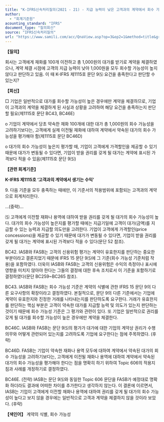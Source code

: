 ```yaml
---
title: "K-IFRS신속처리질의(2021 - 21) - 지급 능력이 낮은 고객과의 계약에서 회수 가능성 판단"
author:
  - "회계기준원"
acounting_standard: "IFRS"
document_type: "질의회신"
source: "IFRS신속처리질의"
url: "https://www.samili.com/acc/QnaView.asp?op=3&op2=1&method=title&group=2124-15;1&orgcode=3&searchword=&page=22&code=K%2DIFRS%EC%8B%A0%EC%86%8D%EC%B2%98%EB%A6%AC%EC%A7%88%EC%9D%98%2D21%3A20210209"
---
```

**【질의】**

  

회사는 고객에게 재화를 100개 이전하고 총 1,000원의 대가를 받기로 계약을 체결하였으나, 계약 체결 시점에 고객의 지급 능력이 낮아 1,000원을 모두 회수할 가능성이 높지 않다고 판단하고 있음. 이 때 K-IFRS 제1115호 문단 9⑸ 요건을 충족한다고 판단할 수 있는지?

  
  

**【회신】**

  

□ 기업은 일반적으로 대가를 회수할 가능성이 높은 경우에만 계약을 체결하므로, 기업이 고객과의 계약을 체결하게 된 사실과 상황을 고려하여 해당 요건을 충족하는지 판단할 필요(제1115호 문단 BC43, BC46E)

  

o 기업이 계약에서 당초 약속한 재화 100개에 대한 대가 총 1,000원의 회수 가능성을 고려하기보다는, 고객에게 실제 이전될 재화에 대하여 계약에서 약속된 대가의 회수 가능성을 평가해야 함(제1115호 문단 BC46D)

  

o 대가의 회수 가능성이 높은지 평가할 때, 기업이 고객에게 가격할인을 제공할 수 있기 때문에 대가가 변동될 수 있다면, 기업이 받을 권리를 갖게 될 대가는 계약에 표시된 가격보다 적을 수 있음(제1115호 문단 9⑸)

  
  

**【관련 회계기준】**

  

**K-IFRS 제1115호 ‘고객과의 계약에서 생기는 수익’**

  

9\. 다음 기준을 모두 충족하는 때에만, 이 기준서의 적용범위에 포함되는 고객과의 계약으로 회계처리한다.

  

...(중략)...

⑸ 고객에게 이전할 재화나 용역에 대하여 받을 권리를 갖게 될 대가의 회수 가능성이 높다. 대가의 회수 가능성이 높은지를 평가할 때에는 지급기일에 고객이 대가(금액)를 지급할 수 있는 능력과 지급할 의도만을 고려한다. 기업이 고객에게 가격할인(price concessions)을 제공할 수 있기 때문에 대가가 변동될 수 있다면, 기업이 받을 권리를 갖게 될 대가는 계약에 표시된 가격보다 적을 수 있다(문단 52 참조).

  

BC42. IASB와 FASB는 고객의 신용위험 평가는 계약이 유효한지를 판단하는 중요한 부분이라고 결론지었기 때문에 IFRS 15 문단 9⑸에 그 기준(회수 가능성 기준처럼 작용)을 포함하였다. 더욱이 IASB와 FASB는 고객의 신용위험은 수익의 측정이나 표시에 영향을 미치지 않아야 한다는 그들의 결정에 대한 후속 조치로서 이 기준을 포함하기로 결정하였다(문단 BC259~BC265 참조).

  

BC43. IASB와 FASB는 회수 가능성 기준은 계약의 식별에 관한 IFRS 15 문단 9의 다른 요구사항의 확장이라고 결정하였다. 본질적으로, 문단 9의 다른 기준에서는 기업에 계약이 유효한지와 진정한 거래를 나타내는지를 판단하도록 요구한다. 거래가 유효한지를 판단하는 핵심 부분은 고객이 약속한 대가를 지급할 능력 및 의도가 있는지 판단하는 것이기 때문에 회수 가능성 기준은 그 평가와 관련이 있다. 또 기업은 일반적으로 권리를 갖게 될 대가를 회수할 가능성이 높은 경우에만 계약을 체결한다.

  

BC46C. IASB와 FASB는 문단 9⑸의 평가가 대가에 대한 기업의 계약상 권리가 수행의무와 어떻게 관련되어 있는지를 고려하도록 기업에 요구한다는 점에 주목하였다. (후략)

  

BC46D. FASB는 기업이 약속한 재화나 용역 모두에 대하여 계약에서 약속된 대가의 회수 가능성을 고려하기보다는, 고객에게 이전될 재화나 용역에 대하여 계약에서 약속된 대가의 회수 가능성을 평가해야 한다는 점을 명확히 하기 위하여 Topic 606의 적용지침과 사례를 개정하기로 결정하였다.

  

BC46E. (전략) IASB는 문단 9⑸와 동일한 Topic 606 문단을 FASB가 예정대로 명확화 하더라도 결과에 어떠한 차이를 추가한다고 생각하지 않는다. 이 결론에 이르면서, IASB는 기업이 고객에게 이전할 재화나 용역에 대하여 권리를 갖게 될 대가의 회수 가능성이 높다고 보지 않을 경우에는 일반적으로 고객과 계약을 체결하지 않을 것이라 보았다. (후략)

  
  

**【색인어】** 계약의 식별, 회수 가능성
